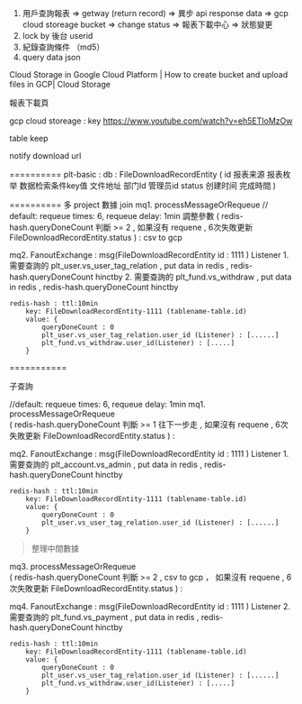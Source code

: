 
1. 用戶查詢報表 => getway (return record) => 異步  api response data => gcp cloud storeage bucket => change status => 報表下載中心 => 狀態變更
2. lock by 後台 userid
3. 紀錄查詢條件 （md5）
4. query data json



Cloud Storage in Google Cloud Platform | How to create bucket and upload files in GCP| Cloud Storage


報表下載頁

gcp cloud storeage : key
https://www.youtube.com/watch?v=eh5ETIoMzOw

table keep

notify download url


==========
plt-basic :
db : FileDownloadRecordEntity (  id  报表来源  报表枚举 数据检索条件key值  文件地址 部门Id  管理员id  status   创建时间  完成時間 ) 


==========
多 project 數據 join
mq1. processMessageOrRequeue  // default: requeue times: 6, requeue delay: 1min 調整參數
( redis-hash.queryDoneCount 判斷 >= 2 , 如果沒有 requene , 6次失敗更新 FileDownloadRecordEntity.status ) : csv to gcp


mq2. FanoutExchange : msg(FileDownloadRecordEntity id : 1111 )
    Listener
        1. 需要查詢的 plt_user.vs_user_tag_relation , put data in redis , redis-hash.queryDoneCount hinctby
        2. 需要查詢的 plt_fund.vs_withdraw  , put data in redis , redis-hash.queryDoneCount hinctby

    redis-hash : ttl:10min
        key: FileDownloadRecordEntity-1111 (tablename-table.id)
        value: {
            queryDoneCount : 0
            plt_user.vs_user_tag_relation.user_id (Listener) : [......]  
            plt_fund.vs_withdraw.user_id(Listener) : [.....]
        }
===========

子查詢

//default: requeue times: 6, requeue delay: 1min
mq1. processMessageOrRequeue  
( redis-hash.queryDoneCount 判斷 >= 1 往下一步走 , 如果沒有 requene , 6次失敗更新 FileDownloadRecordEntity.status ) : 


mq2. FanoutExchange : msg(FileDownloadRecordEntity id : 1111  )
    Listener
        1. 需要查詢的 plt_account.vs_admin , put data in redis , redis-hash.queryDoneCount hinctby

    redis-hash : ttl:10min
        key: FileDownloadRecordEntity-1111 (tablename-table.id)
        value: {
            queryDoneCount : 0
            plt_user.vs_user_tag_relation.user_id (Listener) : [......]  
        }

> 整理中間數據 

mq3. processMessageOrRequeue  
( redis-hash.queryDoneCount 判斷 >= 2 , csv to gcp ， 如果沒有 requene , 6次失敗更新 FileDownloadRecordEntity.status ) : 


mq4. FanoutExchange : msg(FileDownloadRecordEntity id : 1111 )
    Listener
        2. 需要查詢的 plt_fund.vs_payment  , put data in redis , redis-hash.queryDoneCount hinctby

    redis-hash : ttl:10min
        key: FileDownloadRecordEntity-1111 (tablename-table.id)
        value: {
            queryDoneCount : 0
            plt_user.vs_user_tag_relation.user_id (Listener) : [......]  
            plt_fund.vs_withdraw.user_id(Listener) : [.....]
        }

